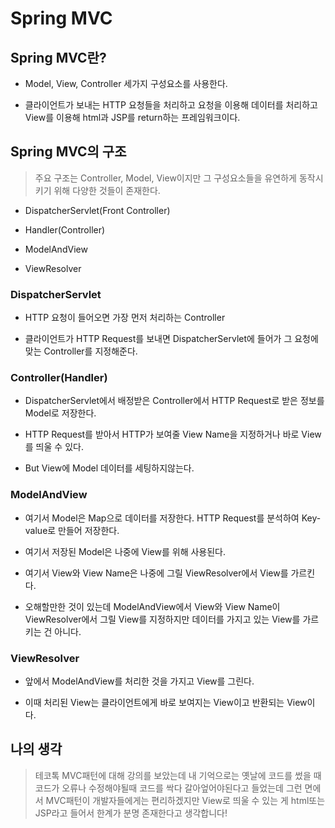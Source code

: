 # Spring MVC
## Spring MVC란?

* Model, View, Controller 세가지 구성요소를 사용한다.

* 클라이언트가 보내는 HTTP 요청들을 처리하고 요청을 이용해 데이터를 처리하고 View를 이용해 html과 JSP를 return하는 프레임워크이다.

## Spring MVC의 구조

> 주요 구조는 Controller, Model, View이지만 그 구성요소들을 유연하게 동작시키기 위해 다양한 것들이 존재한다.

* DispatcherServlet(Front Controller)

* Handler(Controller)

* ModelAndView

* ViewResolver

### DispatcherServlet

* HTTP 요청이 들어오면 가장 먼저 처리하는 Controller

* 클라이언트가 HTTP Request를 보내면 DispatcherServlet에 들어가 그 요청에 맞는 Controller를 지정해준다.

### Controller(Handler)

* DispatcherServlet에서 배정받은 Controller에서 HTTP Request로 받은 정보를 Model로 저장한다.

* HTTP Request를 받아서 HTTP가 보여줄 View Name을 지정하거나 바로 View를 띄울 수 있다.

* But View에 Model 데이터를 세팅하지않는다.

### ModelAndView

* 여기서 Model은 Map으로 데이터를 저장한다. HTTP Request를 분석하여 Key-value로 만들어 저장한다.

* 여기서 저장된 Model은 나중에 View를 위해 사용된다.

* 여기서 View와 View Name은 나중에 그릴 ViewResolver에서 View를 가르킨다.

* 오해할만한 것이 있는데 ModelAndView에서 View와 View Name이 ViewResolver에서 그릴 View를 지정하지만 데이터를 가지고 있는 View를 가르키는 건 아니다.

### ViewResolver

* 앞에서 ModelAndView를 처리한 것을 가지고 View를 그린다.

* 이때 처리된 View는 클라이언트에게 바로 보여지는 View이고 반환되는 View이다.

## 나의 생각

> 테코톡 MVC패턴에 대해 강의를 보았는데 내 기억으로는 옛날에 코드를 썼을 때 코드가 오류나 수정해야될때 코드를 싹다 갈아엎어야된다고 들었는데 그런 면에서 MVC패턴이 개발자들에게는 편리하겠지만 View로 띄울 수 있는 게 html또는 JSP라고 들어서 한계가 분명 존재한다고 생각합니다!